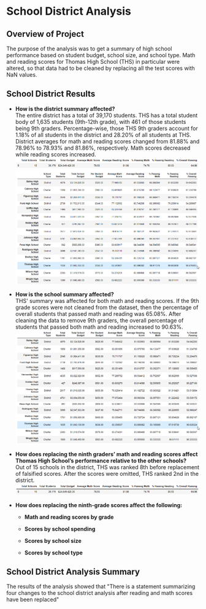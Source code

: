 # School District Analysis

## Overview of Project
The purpose of the analysis was to get a summary of high school performance based on student budget, school size, and school type. Math and reading scores for Thomas High School (THS) in particular were altered, so that data had to be cleaned by replacing all the test scores with NaN values.

## School District Results
- **How is the district summary affected?** <br/>
The entire district has a total of 39,170 students. THS has a total student body of 1,635 students (9th-12th grade), with 461 of those students being 9th graders. Percentage-wise, those THS 9th graders account for 1.18% of all students in the district and 28.20% of all students at THS. District averages for math and reading scores changed from 81.88% and 78.96% to 78.93% and 81.86%, respectively. Math scores decreased while reading scores increased.
![Disctrict Summary](Resources/district_summary.png)
![Uncleaned Per School Summary](Resources/per_school_summary_uncleaned.png)

- **How is the school summary affected?** <br/>
THS' summary was affected for both math and reading scores. If the 9th grade scores were not cleaned from the dataset, then the percentage of overall students that passed math and reading was 65.08%. After cleaning the data to remove 9th graders, the overall percentage of students that passed both math and reading increased to 90.63%.
![Cleaned Per School Summary](Resources/per_school_summary_cleaned.png)

- **How does replacing the ninth graders’ math and reading scores affect Thomas High School’s performance relative to the other schools?** <br/>
Out of 15 schools in the district, THS was ranked 8th before replacement of falsified scores. After the scores were omitted, THS ranked 2nd in the district.
![Disctrict Summary](Resources/district_summary.png)

- **How does replacing the ninth-grade scores affect the following:** <br/>


    - **Math and reading scores by grade** <br/>
    
    
    - **Scores by school spending** <br/>
    
    
    - **Scores by school size** <br/>
    
    
    - **Scores by school type** <br/>
    
    

## School District Analysis Summary
The results of the analysis showed that "There is a statement summarizing four changes to the school district analysis after reading and math scores have been replaced"

